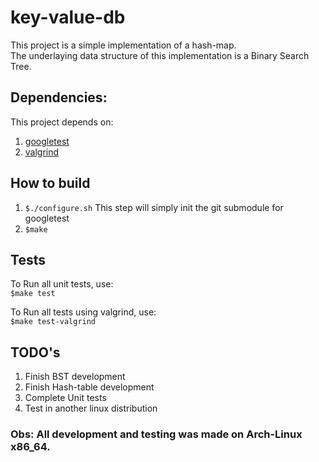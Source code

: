 # key-value-db
This project is a simple implementation of a hash-map.
<br>
The underlaying data structure of this implementation is a Binary Search Tree.

## Dependencies:
  This project depends on:
  1.  [googletest](https://github.com/google/googletest) 
  2.  [valgrind](http://valgrind.org/)

## How to build
1.  `$./configure.sh`
  This step will simply init the git submodule for googletest
2.  `$make`

## Tests
To Run all unit tests, use:
<br>
 `$make test`
 
To Run all tests using valgrind, use:
<br>
  `$make test-valgrind`
  
## TODO's
1.  Finish BST development
2.  Finish Hash-table development
3.  Complete Unit tests
4.  Test in another linux distribution
  
### Obs: All development and testing was made on Arch-Linux x86_64.
